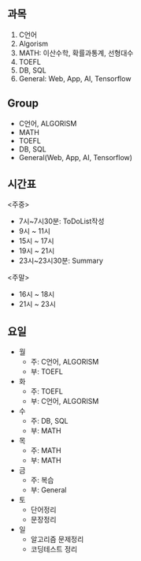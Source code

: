 ## 과목
1. C언어
2. Algorism
3. MATH: 이산수학, 확률과통계, 선형대수
4. TOEFL
5. DB, SQL
6. General: Web, App, AI, Tensorflow


## Group
- C언어, ALGORISM
- MATH
- TOEFL
- DB, SQL
- General(Web, App, AI, Tensorflow)


## 시간표

<주중>

- 7시~7시30분: ToDoList작성
- 9시 ~ 11시
- 15시 ~ 17시
- 19시 ~ 21시  
- 23시~23시30분: Summary


<주말>

- 16시 ~ 18시
- 21시 ~ 23시



## 요일
- 월 
    - 주: C언어, ALGORISM
    - 부: TOEFL
- 화 
    - 주: TOEFL
    - 부: C언어, ALGORISM
- 수 
    - 주: DB, SQL
    - 부: MATH
- 목 
    - 주: MATH
    - 부: MATH
- 금 
    - 주: 복습
    - 부: General
- 토
    - 단어정리
    - 문장정리
- 일
    - 알고리즘 문제정리
    - 코딩테스트 정리

